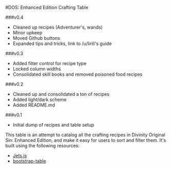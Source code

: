 #DOS: Enhanced Edition Crafting Table

###v0.4

- Cleaned up recipes (Adventurer's, wands)
- Minor upkeep
- Moved Github buttons
- Expanded tips and tricks, link to /u/lirili's guide

###v0.3

- Added filter control for recipe type
- Locked column widths
- Consolidated skill books and removed poisoned food recipes

###v0.2

- Cleaned up and consolidated a ton of recipes
- Added light/dark scheme
- Added README.md

###v0.1

- Initial dump of recipes and table setup

This table is an attempt to catalog all the crafting recipes in Divinity Original Sin: Enhanced Edition, and make it easy for users to sort and filter them. It's built using the following resources:

- [Jets.js](https://nexts.github.io/Jets.js/)
- [bootstrap-table](http://bootstrap-table.wenzhixin.net.cn/)
